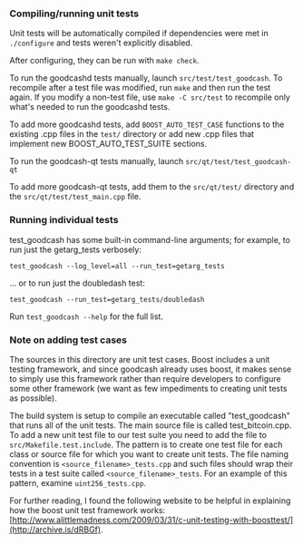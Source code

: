 ### Compiling/running unit tests

Unit tests will be automatically compiled if dependencies were met in `./configure`
and tests weren't explicitly disabled.

After configuring, they can be run with `make check`.

To run the goodcashd tests manually, launch `src/test/test_goodcash`. To recompile
after a test file was modified, run `make` and then run the test again. If you
modify a non-test file, use `make -C src/test` to recompile only what's needed
to run the goodcashd tests.

To add more goodcashd tests, add `BOOST_AUTO_TEST_CASE` functions to the existing
.cpp files in the `test/` directory or add new .cpp files that
implement new BOOST_AUTO_TEST_SUITE sections.

To run the goodcash-qt tests manually, launch `src/qt/test/test_goodcash-qt`

To add more goodcash-qt tests, add them to the `src/qt/test/` directory and
the `src/qt/test/test_main.cpp` file.

### Running individual tests

test_goodcash has some built-in command-line arguments; for
example, to run just the getarg_tests verbosely:

    test_goodcash --log_level=all --run_test=getarg_tests

... or to run just the doubledash test:

    test_goodcash --run_test=getarg_tests/doubledash

Run `test_goodcash --help` for the full list.

### Note on adding test cases

The sources in this directory are unit test cases.  Boost includes a
unit testing framework, and since goodcash already uses boost, it makes
sense to simply use this framework rather than require developers to
configure some other framework (we want as few impediments to creating
unit tests as possible).

The build system is setup to compile an executable called "test_goodcash"
that runs all of the unit tests.  The main source file is called
test_bitcoin.cpp. To add a new unit test file to our test suite you need
to add the file to `src/Makefile.test.include`. The pattern is to create
one test file for each class or source file for which you want to create
unit tests.  The file naming convention is `<source_filename>_tests.cpp`
and such files should wrap their tests in a test suite
called `<source_filename>_tests`. For an example of this pattern,
examine `uint256_tests.cpp`.

For further reading, I found the following website to be helpful in
explaining how the boost unit test framework works:
[http://www.alittlemadness.com/2009/03/31/c-unit-testing-with-boosttest/](http://archive.is/dRBGf).
